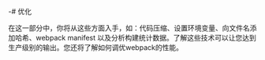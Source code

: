 -# 优化
 
在这一部分中，你将从这些方面入手，如：代码压缩、设置环境变量、向文件名添加哈希、webpack manifest 以及分析构建统计数据。了解这些技术可以让您达到生产级别的输出。您还将了解如何调优webpack的性能。
